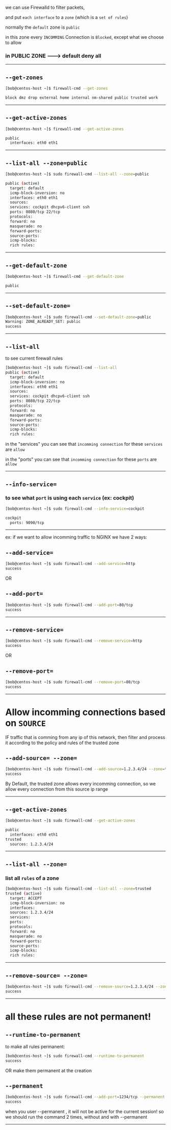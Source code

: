 

we can use Firewalld to filter packets,

and put `each interface` to a `zone` (which is a `set of rules`)

normally the `default` zone is `public`

in this zone every `INCOMMING` Connection is `Blocked`, except what we choose to allow

### in PUBLIC ZONE ---> default deny all

________________________________________________________________________________________________


## `--get-zones`

```bash
[bob@centos-host ~]$ firewall-cmd --get-zones

block dmz drop external home internal nm-shared public trusted work
```

________________________________________________________________________________________________


## `--get-active-zones`

```bash
[bob@centos-host ~]$ firewall-cmd --get-active-zones

public
  interfaces: eth0 eth1
```



________________________________________________________________________________________________


## `--list-all --zone=public`

```bash
[bob@centos-host ~]$ sudo firewall-cmd --list-all --zone=public

public (active)
  target: default
  icmp-block-inversion: no
  interfaces: eth0 eth1
  sources: 
  services: cockpit dhcpv6-client ssh
  ports: 8080/tcp 22/tcp
  protocols: 
  forward: no
  masquerade: no
  forward-ports: 
  source-ports: 
  icmp-blocks: 
  rich rules: 
```






________________________________________________________________________________________________


## `--get-default-zone`

```bash
[bob@centos-host ~]$ firewall-cmd --get-default-zone

public
```

________________________________________________________________________________________________




## `--set-default-zone=`

```bash
[bob@centos-host ~]$ sudo firewall-cmd --set-default-zone=public
Warning: ZONE_ALREADY_SET: public
success
```

________________________________________________________________________________________________


## `--list-all`

to see current firewall rules

```bash
[bob@centos-host ~]$ sudo firewall-cmd --list-all
public (active)
  target: default
  icmp-block-inversion: no
  interfaces: eth0 eth1
  sources: 
  services: cockpit dhcpv6-client ssh
  ports: 8080/tcp 22/tcp
  protocols: 
  forward: no
  masquerade: no
  forward-ports: 
  source-ports: 
  icmp-blocks: 
  rich rules:
```

in the "services" you can see that `incomming connection` for these `services` are `allow`

in the "ports" you can see that `incomming connection` for these `ports` are `allow`

________________________________________________________________________________________________

## `--info-service=`

### to see what `port` is using each `service` (ex: cockpit)

```bash
[bob@centos-host ~]$ sudo firewall-cmd --info-service=cockpit

cockpit
  ports: 9090/tcp
```

________________________________________________________________________________________________


ex: if we want to allow incomming traffic to NGINX we have 2 ways:


## `--add-service=`


```bash
[bob@centos-host ~]$ sudo firewall-cmd --add-service=http
success
```

OR


## `--add-port=`

```bash
[bob@centos-host ~]$ sudo firewall-cmd --add-port=80/tcp
success
```

________________________________________________________________________________________________



## `--remove-service=`

```bash
[bob@centos-host ~]$ sudo firewall-cmd --remove-service=http
success
```

OR


## `--remove-port=`

```bash
[bob@centos-host ~]$ sudo firewall-cmd --remove-port=80/tcp
success
```

________________________________________________________________________________________________


# Allow incomming connections based on `SOURCE`

IF traffic that is comming from any ip of this network, then filter and process it according to the policy and rules of the trusted zone

## `--add-source= --zone=`

```bash
[bob@centos-host ~]$ sudo firewall-cmd --add-source=1.2.3.4/24 --zone=trusted
success
```

By Default, the trusted zone allows every incomming connection, so we allow every connection from this source ip range

________________________________________________________________________________________________


## `--get-active-zones`


```bash
[bob@centos-host ~]$ sudo firewall-cmd --get-active-zones

public
  interfaces: eth0 eth1
trusted
  sources: 1.2.3.4/24
```

________________________________________________________________________________________________



## `--list-all --zone=`


### list all `rules` of a zone

```bash
[bob@centos-host ~]$ sudo firewall-cmd --list-all --zone=trusted 
trusted (active)
  target: ACCEPT
  icmp-block-inversion: no
  interfaces: 
  sources: 1.2.3.4/24
  services: 
  ports: 
  protocols: 
  forward: no
  masquerade: no
  forward-ports: 
  source-ports: 
  icmp-blocks: 
  rich rules: 
```

________________________________________________________________________________________________



## `--remove-source= --zone=`


```bash
[bob@centos-host ~]$ sudo firewall-cmd --remove-source=1.2.3.4/24 --zone=trusted 
success
```

________________________________________________________________________________________________



# all these rules are not permanent!


## `--runtime-to-permanent`

to make all rules permanent:

```bash
[bob@centos-host ~]$ sudo firewall-cmd --runtime-to-permanent
success
```

OR make them permanent at the creation


## `--permanent`

```bash
[bob@centos-host ~]$ sudo firewall-cmd --add-port=1234/tcp --permanent 
success
```

when you user --permanent , it will not be active for the current session! so we should run the command 2 times, without and with --permanent

________________________________________________________________________________________________
